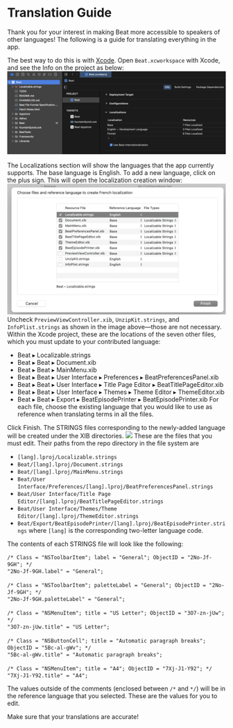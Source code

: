 # Translation Guide

Thank you for your interest in making Beat more accessible to speakers of other languages! The following is a guide for translating everything in the app.

The best way to do this is with [Xcode](https://developer.apple.com/xcode/). Open `Beat.xcworkspace` with Xcode, and see the Info on the project as below:
![](images/project_info.png)

The Localizations section will show the languages that the app currently supports. The base language is English. To add a new language, click on the plus sign. This will open the localization creation window:
![](images/create_localization.png)
Uncheck `PreviewViewController.xib`, `UnzipKit.strings`, and `InfoPlist.strings` as shown in the image above—those are not necessary. Within the Xcode project, these are the locations of the seven other files, which you must update to your contributed language:
- Beat ▸ Localizable.strings
- Beat ▸ Beat ▸ Document.xib
- Beat ▸ Beat ▸ MainMenu.xib
- Beat ▸ Beat ▸ User Interface ▸ Preferences ▸ BeatPreferencesPanel.xib
- Beat ▸ Beat ▸ User Interface ▸ Title Page Editor ▸ BeatTitlePageEditor.xib
- Beat ▸ Beat ▸ User Interface ▸ Themes ▸ Theme Editor ▸ ThemeEditor.xib
- Beat ▸ Beat ▸ Export ▸ BeatEpisodePrinter ▸ BeatEpisodePrinter.xib
For each file, choose the existing language that you would like to use as reference when translating terms in all the files.

Click Finish. The STRINGS files corresponding to the newly-added language will be created under the XIB directories.
![](strings_files.png)
These are the files that you must edit. Their paths from the repo directory in the file system are
- `[lang].lproj/Localizable.strings`
- `Beat/[lang].lproj/Document.strings`
- `Beat/[lang].lproj/MainMenu.strings`
- `Beat/User Interface/Preferences/[lang].lproj/BeatPreferencesPanel.strings`
- `Beat/User Interface/Title Page Editor/[lang].lproj/BeatTitlePageEditor.strings`
- `Beat/User Interface/Themes/Theme Editor/[lang].lproj/ThemeEditor.strings`
- `Beat/Export/BeatEpisodePrinter/[lang].lproj/BeatEpisodePrinter.strings`
where `[lang]` is the corresponding two-letter language code.

The contents of each STRINGS file will look like the following:
```
/* Class = "NSToolbarItem"; label = "General"; ObjectID = "2No-Jf-9GH"; */
"2No-Jf-9GH.label" = "General";

/* Class = "NSToolbarItem"; paletteLabel = "General"; ObjectID = "2No-Jf-9GH"; */
"2No-Jf-9GH.paletteLabel" = "General";

/* Class = "NSMenuItem"; title = "US Letter"; ObjectID = "3O7-zn-jUw"; */
"3O7-zn-jUw.title" = "US Letter";

/* Class = "NSButtonCell"; title = "Automatic paragraph breaks"; ObjectID = "5Bc-al-gWv"; */
"5Bc-al-gWv.title" = "Automatic paragraph breaks";

/* Class = "NSMenuItem"; title = "A4"; ObjectID = "7Xj-J1-Y92"; */
"7Xj-J1-Y92.title" = "A4";
```
The values outside of the comments (enclosed between `/*` and `*/`) will be in the reference language that you selected. These are the values for you to edit.

Make sure that your translations are accurate!